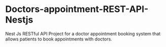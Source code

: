 # Doctors-appointment-REST-API-Nestjs
Nest Js RESTful API Project for a doctor appointment booking system that allows patients to book appointments with doctors.
